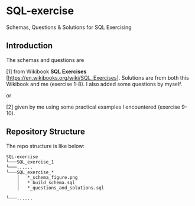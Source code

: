 # SQL-exercise
Schemas, Questions &amp; Solutions for SQL Exercising

## Introduction
The schemas and questions are 

[1] from Wikibook **SQL Exercises** [https://en.wikibooks.org/wiki/SQL_Exercises]. Solutions are from both this Wikibook and me (exercise 1-8). I also added some questions by myself.

or

[2] given by me using some practical examples I encountered (exercise 9-10).

## Repository Structure
The repo structure is like below:
```
SQL-exercise
└───SQL_exercise_1
└───......
└───SQL_exercise_*
    │   *_schema_figure.png
    │   *_build_schema.sql
    │   *_questions_and_solutions.sql

└───......

```
